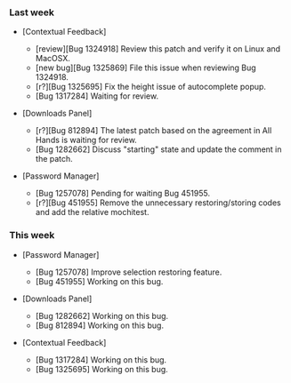 ### Last week

* [Contextual Feedback]
  - [review][Bug 1324918] Review this patch and verify it on Linux and MacOSX.
  - [new bug][Bug 1325869] File this issue when reviewing Bug 1324918.
  - [r?][Bug 1325695] Fix the height issue of autocomplete popup.
  - [Bug 1317284] Waiting for review.

* [Downloads Panel]
  - [r?][Bug 812894] The latest patch based on the agreement in All Hands is waiting for review.
  - [Bug 1282662] Discuss "starting" state and update the comment in the patch.

* [Password Manager]
  - [Bug 1257078] Pending for waiting Bug 451955.
  - [r?][Bug 451955] Remove the unnecessary restoring/storing codes and add the relative mochitest.

### This week

* [Password Manager]
  - [Bug 1257078] Improve selection restoring feature.
  - [Bug 451955] Working on this bug.

* [Downloads Panel]
  - [Bug 1282662] Working on this bug.
  - [Bug 812894] Working on this bug.

* [Contextual Feedback]
  - [Bug 1317284] Working on this bug.
  - [Bug 1325695] Working on this bug.

